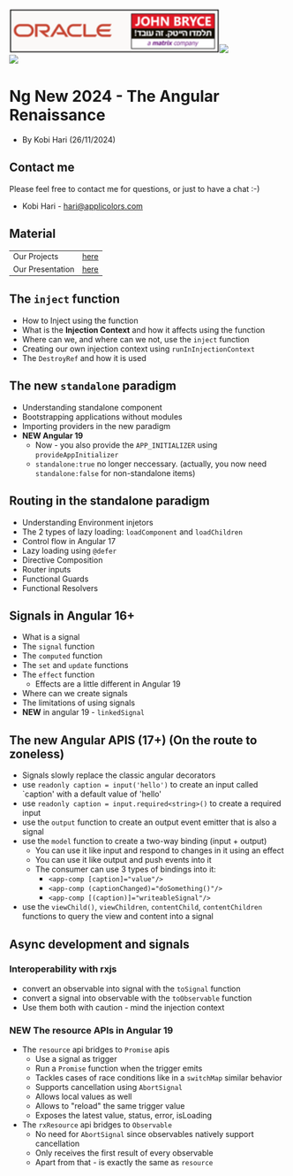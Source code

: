 <img src="./images/john-bryce.png" Height="80"><img src="./images/title.png" Height="80">
<br>
<img src="./images/logo.png" Height="135">
# Ng New 2024 - The Angular Renaissance
* By Kobi Hari (26/11/2024)

## Contact me
Please feel free to contact me for questions, or just to 
have a chat :-)
- Kobi Hari - hari@applicolors.com

## Material 

|   |    |  
|-------------- | -------------- 
| Our Projects    | [here](./projects)     |
| Our Presentation    | [here](./presentation/Ng%20New.pdf)     |

## The `inject` function
* How to Inject using the function
* What is the **Injection Context** and how it affects using the function
* Where can we, and where can we not, use the `inject` function
* Creating our own injection context using `runInInjectionContext`
* The `DestroyRef` and how it is used

## The new `standalone` paradigm
* Understanding standalone component
* Bootstrapping applications without modules
* Importing providers in the new paradigm  
* **NEW Angular 19**
  * Now - you also provide the `APP_INITIALIZER` using `provideAppInitializer`
  * `standalone:true` no longer neccessary. (actually, you now need `standalone:false` for non-standalone items)

## Routing in the standalone paradigm
* Understanding Environment injetors
* The 2 types of lazy loading: `loadComponent` and `loadChildren`
* Control flow in Angular 17
* Lazy loading using `@defer`
* Directive Composition
* Router inputs
* Functional Guards
* Functional Resolvers

## Signals in Angular 16+
* What is a signal
* The `signal` function
* The `computed` function
* The `set` and `update` functions
* The `effect` function
  * Effects are a little different in Angular 19
* Where can we create signals
* The limitations of using signals
* **NEW** in angular 19 - `linkedSignal`

## The new Angular APIS (17+) (On the route to zoneless)
* Signals slowly replace the classic angular decorators
* use `readonly caption = input('hello')` to create an input called `caption' with a default value of 'hello'
* use `readonly caption = input.required<string>()` to create a required input
* use the `output` function to create an output event emitter that is also a signal
* use the `model` function to create a two-way binding (input + output)
  * You can use it like input and respond to changes in it using an effect
  * You can use it like output and push events into it
  * The consumer can use 3 types of bindings into it: 
    * `<app-comp [caption]="value"/>`
    * `<app-comp (captionChanged)="doSomething()"/>`
    * `<app-comp [(caption)]="writeableSignal"/>`
* use the `viewChild()`, `viewChildren`, `contentChild`, `contentChildren` functions to query the view and content into a signal

## Async development and signals
### Interoperability with rxjs
* convert an observable into signal with the `toSignal` function
* convert a signal into observable with the `toObservable` function
* Use them both with caution - mind the injection context

### **NEW** The resource APIs in Angular 19
* The `resource` api bridges to `Promise` apis
  * Use a signal as trigger
  * Run a `Promise` function when the trigger emits
  * Tackles cases of race conditions like in a `switchMap` similar behavior
  * Supports cancellation using `AbortSignal`
  * Allows local values as well
  * Allows to "reload" the same trigger value
  * Exposes the latest value, status, error, isLoading
* The `rxResource` api bridges to `Observable`
  * No need for `AbortSignal` since observables natively support cancellation
  * Only receives the first result of every observable
  * Apart from that - is exactly the same as `resource`



